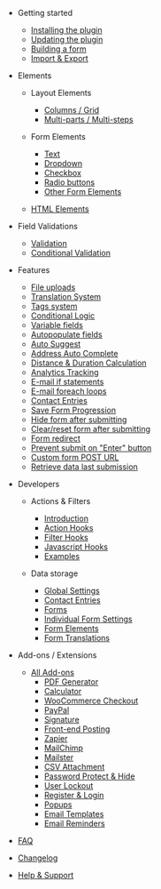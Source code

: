 - Getting started
  - [Installing the plugin](installation.md)
  - [Updating the plugin](updates.md)
  - [Building a form](build.md)
  - [Import & Export](import-export.md)

- Elements
  - Layout Elements
    - [Columns / Grid](columns.md)
    - [Multi-parts / Multi-steps](multi-parts.md)

  - Form Elements
    - [Text](text.md)
    - [Dropdown](dropdown.md)
    - [Checkbox](checkbox.md)
    - [Radio buttons](radio-buttons.md)
    - [Other Form Elements](other-form-elements.md)
  
  - [HTML Elements](html-elements.md)

- Field Validations
  - [Validation](validation.md)
  - [Conditional Validation](conditional-validation.md)

- Features
  - [File uploads](file-uploads.md)
  - [Translation System](build-in-translation-system.md)
  - [Tags system](tags-system.md)
  - [Conditional Logic](conditional-logic.md)
  - [Variable fields](variable-fields.md)
  - [Autopopulate fields](autopopulate-fields.md)
  - [Auto Suggest](auto-suggest.md)
  - [Address Auto Complete](address-auto-complete.md)
  - [Distance & Duration Calculation](distance-duration-calculation.md)
  - [Analytics Tracking](analytics-tracking.md)
  - [E-mail if statements](email-if-statements.md)
  - [E-mail foreach loops](email-foreach-loops.md)
  - [Contact Entries](contact-entries.md)
  - [Save Form Progression](save-form-progression.md)
  - [Hide form after submitting](hide-form-after-submitting.md)
  - [Clear/reset form after submitting](clear-reset-form-after-submitting.md)
  - [Form redirect](form-redirect.md)
  - [Prevent submit on "Enter" button](prevent-submit-on-enter-button.md)
  - [Custom form POST URL](custom-form-post-url.md)
  - [Retrieve data last submission](retrieve-data-last-submission.md)

- Developers
  - Actions & Filters
    - [Introduction](introduction-hooks.md)
    - [Action Hooks](action-hooks.md)  
    - [Filter Hooks](filter-hooks.md)
    - [Javascript Hooks](javascript-hooks.md)
    - [Examples](hook-examples.md)

  - Data storage
    - [Global Settings](data-storage?id=where-are-the-global-settings-stored)
    - [Contact Entries](data-storage?id=where-are-the-contact-entries-stored)
    - [Forms](data-storage?id=where-are-the-forms-stored)
    - [Individual Form Settings](data-storage?id=where-are-the-individual-form-settings-stored)
    - [Form Elements](data-storage?id=where-are-the-form-elements-stored)
    - [Form Translations](data-storage?id=where-are-the-form-translations-stored)

- Add-ons / Extensions
  - [All Add-ons](add-ons)
    - [PDF Generator](pdf-generator-add-on)
    - [Calculator](calculator-add-on)
    - [WooCommerce Checkout](woocommerce-checkout-add-on)
    - [PayPal](paypal-add-on)
    - [Signature](signature-add-on)
    - [Front-end Posting](front-end-posting-add-on)
    - [Zapier](zapier-add-on)
    - [MailChimp](mailchimp-add-on)
    - [Mailster](mailster-add-on)
    - [CSV Attachment](csv-attachment-add-on)
    - [Password Protect & Hide](password-protect-user-lockout-hide-add-on)
    - [User Lockout](password-protect-user-lockout-hide-add-on)
    - [Register & Login](register-login-add-on)
    - [Popups](popups-add-on)
    - [Email Templates](email-templates-add-on)
    - [Email Reminders](email-reminders-add-on)

- [FAQ](faq.md)

- [Changelog](changelog.md)

- [Help & Support](support.md)
